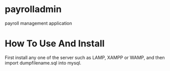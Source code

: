 # payrolladmin
payroll management application


# How To Use And Install
First install any one of the server such as LAMP, XAMPP or WAMP, and then import dumpfilename.sql into mysql.
